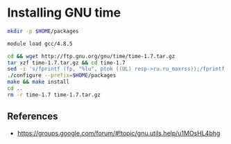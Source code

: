 # Installing GNU time

```bash
mkdir -p $HOME/packages

module load gcc/4.8.5

cd && wget http://ftp.gnu.org/gnu/time/time-1.7.tar.gz
tar xzf time-1.7.tar.gz && cd time-1.7
sed -i 's/fprintf (fp, "%lu", ptok ((UL) resp->ru.ru_maxrss));/fprintf (fp, "%lu", (UL) resp->ru.ru_maxrss);/' time.c
./configure --prefix=$HOME/packages
make && make install
cd ..
rm -r time-1.7 time-1.7.tar.gz
```


## References

* https://groups.google.com/forum/#!topic/gnu.utils.help/u1MOsHL4bhg
